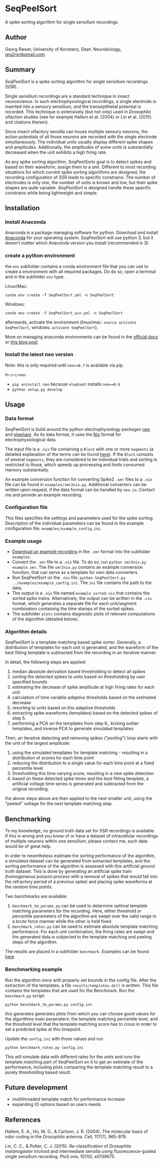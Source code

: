 # SeqPeelSort
A spike sorting algorithm for single sensillum recordings
## Author
Georg Raiser, University of Konstanz, Dept. Neurobiology, grg2rsr@gmail.com

## Summary
_SeqPeelSort_ is a spike sorting algorithm for single sensillum recordings (SSR).

Single sensillum recordings are a standard technique in insect neuroscience. In such electrophysiological recordings, a single electrode is inserted into a sensory sensillum, and the transepithelial potential is recorded. This technique is extensively (but not only) used in _Drosophila_ olfaction studies (see for example Hallem et al. (2004) or Lin et al. (2015) and citations therein).

Since insect olfactory sensilla can house multiple sensory neurons, the action potentials of all those neurons are recorded with the single electrode simultaneously. The individual units usually display different spike shapes and amplitudes. Additionally, the amplitudes of some units is substantially decreased when the unit exhibits a high firing rate.

As any spike sorting algorithm, _SeqPeelSorts_ goal is to detect spikes and based on their waveform, assign them to a unit. Different to most recording situations for which current spike sorting algorithms are designed, the recording configuration of SSR leads to specific constrains: The number of electrodes is only one, the number of units is known and low, but their spike shapes are quite variable. _SeqPeelSort_ is designed handle these specific constrains while being lightweight and simple.

## Installation
### Install Anaconda
Anaconda is a package managing software for python. Download and install [Anaconda](https://www.anaconda.com/download/) for your operating system. _SeqPeelSort_ will use python 3, but it doesn't matter which Anaconda version you install (recommended is 3).

### create a python environment
the `env` subfolder contains a conda environment file that you can use to create a environment with all required packages. Do do so, open a terminal and in the subfolder `env` type:

Linux/Mac:
```shell
conda env create -f SeqPeelSort.yml -n SeqPeelSort
```

Windows:
```shell
conda env create -f SeqPeelSort_win.yml -n SeqPeelSort
```

afterwards, activate the environment (linux/mac: `source activate SeqPeelSort`, windows: `activate SeqPeelSort`).

More on managing anaconda environments can be found in the  [official docs](https://conda.io/docs/user-guide/tasks/manage-environments.html) or [this blog post](https://medium.freecodecamp.org/why-you-need-python-environments-and-how-to-manage-them-with-conda-85f155f4353c)

### Install the latest neo version
Note: this is only required until `neo==0.7` is available via pip.

in `src/neo`:
+ `pip uninstall neo` because `elephant` installs `neo==0.6`
+ `python setup.py develop`

## Usage
### Data format
SeqPeelSort is build around the python electrophysiology packages [neo](http://neuralensemble.org/neo/) and [elephant](http://elephant.readthedocs.io/en/latest/). As its data format, it uses the [Nix](http://g-node.github.io/nix/) format for electrophysiological data.

The input file is a `.nix` file containing a `Block` with one or more `Segments` (a detailed explanation of the terms can be found [here](http://neo.readthedocs.io/en/0.5.2/core.html)). If the `Block` consists of several `Segments`, they are considered to be individual trials and sorting is restricted to those, which speeds up processing and limits consumed memory substantially.

An example conversion function for converting Spike2 `.smr` files to a `.nix` file can be found in `examples/smr2nix.py`. Additional converters can be written upon request, if the data format can be handled by `neo.io`. Contact me and provide an example recording.

### Configuration file
This files specifies the settings and parameters used for the spike sorting. Description of the individual parameters can be found in the example configuration file: `examples/example_config.ini`.

### Example usage
+ [Download an example recording](https://web.gin.g-node.org/grg2rsr/SeqPeelSort_example_data/src/master/example.smr) in the `.smr` format into the subfolder `examples`.
+ Convert the `.smr` file to a `.nix` file. To do so, run `python smr2nix.py example.smr`. The file `smr2nix.py` contains an example conversion function, that can serve as a template for own data converters.
+ Run SeqPeelSort on the `.nix` file: `python SeqPeelSort.py ../examples/example_config.ini`. The `ini` file contains the path to the data.
+ The output is a `.nix` file named `example_sorted.nix` that contains the sorted spike trains. Alternatively, the output can be written in the `.csv` format, which generates a separate file for each unit/segment combination containing the time stamps of the sorted spikes.
+ The subfolder `plots` contains diagnostic plots of relevant computations of the algorithm (detailed below).

### Algorithm details
_SeqPeelSort_ is a template matching based spike sorter. Generally, a distribution of templates for each unit is generated, and the waveform of the best fitting template is subtracted from the recording in an iterative manner.

In detail, the following steps are applied:

1. median absolute derivation based thresholding to detect all spikes
2. sorting the detected spikes to units based on thresholding by user specified bounds
3. estimating the decrease of spike amplitude at high firing rates for each unit
4. calculation of time variable _adaptive_ thresholds based on the estimated decrease
5. resorting to units based on this adaptive thresholds
6. extracting spike waveforms (templates) based on the detected spikes of step 5.
7. performing a PCA on the templates from step 6., kicking outlier templates, and inverse PCA to generate simulated templates

Then, an iterative detecting and removing spikes ("_peeling_") loop starts with the unit of the largest amplitude:

1. using the simulated templates for template matching - resulting in a distribution of scores for each time point
2. reducing the distribution to a single value for each time point at a fixed percentile level
3. thresholding this time varying score, resulting in a new spike detection
4. based on these detected spike times and the best fitting template, a artificial voltage time series is generated and subtracted from the original recording.

the above steps above are then applied to the next smaller unit, using the "peeled" voltage for the next template matching step.

## Benchmarking
To my knowledge, no ground truth data set for SSR recordings is available. If this is wrong and you know of or have a dataset of intracellular recordings of multiple neurons within one sensillum, please contact me, such data would be of great help.

In order to nevertheless estimate the sorting performance of the algorithm, a simulated dataset can be generated from extracted templates, and the sorting performance of the algorithm is assessed with this artificial ground truth dataset. This is done by generating an artificial spike train (homogeneous poisson process with a removal of spikes that would fall into the refractory period of a previous spike) and placing spike waveforms at the random time points.

Two benchmarks are available:
1. `benchmark_tm_params.py` can be used to determine optimal template matching parameters for the recording. Here, either threshold or percentile parameters of the algorithm are swept over the valid range in a brute force manner while the other is held fixed.
2. `benchmark_rates.py` can be used to estimate absolute template matching performance. For each unit combination, the firing rates are swept and the generated data is subjected to the template matching and peeling steps of the algorithm.

The results are placed in a subfolder `benchmark`. Examples can be found [here](https://web.gin.g-node.org/grg2rsr/SeqPeelSort_example_data/src/master/SSR_ab3_example_results)

### Benchmarking example
Run the algorithm once with properly set bounds in the config file. After the extraction of the templates, a file `results/templates.dill` is written. This file contains the templates that are used for the Benchmark. Run the `benchmark.py` script:
```shell
python benchmark_tm_params.py config.ini
```
this generates generates plots from which you can choose good values for the algorithms main parameters: the template matching percentile level, and the threshold level that the template matching score has to cross in order to set a predicted spike at this timepoint.

Update the `config.ini` with those values and run
```shell
python benchmark_rates.py config.ini
```
This will simulate data with different rates for the units and runs the template matching part of SeqPeelSort on it to get an estimate of the performance, including plots comparing the template matching result to a purely thresholding based result.

## Future development
+ multithreaded template match for performance increase
+ expanding IO options based on users needs

## References
Hallem, E. A., Ho, M. G., & Carlson, J. R. (2004). The molecular basis of odor coding in the _Drosophila_ antenna. Cell, 117(7), 965-979.

Lin, C. C., & Potter, C. J. (2015). Re-classification of _Drosophila melanogaster_ trichoid and intermediate sensilla using fluorescence-guided single sensillum recording. PloS one, 10(10), e0139675.
